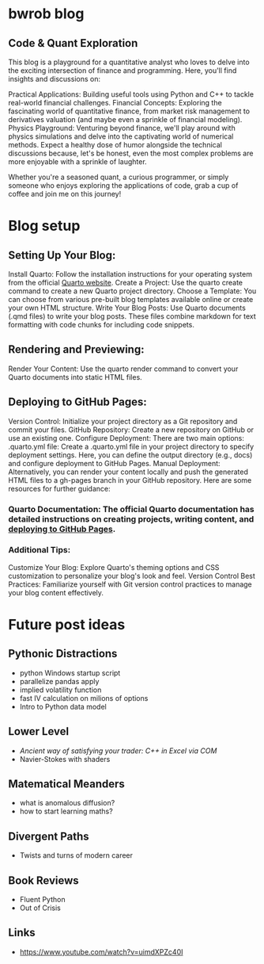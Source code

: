 # bwrob blog

## Code & Quant Exploration

This blog is a playground for a quantitative analyst who loves to delve into the exciting intersection of finance and programming. Here, you'll find insights and discussions on:

Practical Applications: Building useful tools using Python and C++ to tackle real-world financial challenges.
Financial Concepts: Exploring the fascinating world of quantitative finance, from market risk management to derivatives valuation (and maybe even a sprinkle of financial modeling).
Physics Playground: Venturing beyond finance, we'll play around with physics simulations and delve into the captivating world of numerical methods.
Expect a healthy dose of humor alongside the technical discussions because, let's be honest, even the most complex problems are more enjoyable with a sprinkle of laughter.

Whether you're a seasoned quant, a curious programmer, or simply someone who enjoys exploring the applications of code, grab a cup of coffee and join me on this journey!

# Blog setup

## Setting Up Your Blog:

Install Quarto: Follow the installation instructions for your operating system from the official [Quarto website](https://quarto.org/docs/download/).
Create a Project: Use the quarto create command to create a new Quarto project directory.
Choose a Template: You can choose from various pre-built blog templates available online or create your own HTML structure.
Write Your Blog Posts: Use Quarto documents (.qmd files) to write your blog posts. These files combine markdown for text formatting with code chunks for including code snippets.

## Rendering and Previewing:

Render Your Content: Use the quarto render command to convert your Quarto documents into static HTML files.

## Deploying to GitHub Pages:

Version Control: Initialize your project directory as a Git repository and commit your files.
GitHub Repository: Create a new repository on GitHub or use an existing one.
Configure Deployment: There are two main options:
.quarto.yml file: Create a .quarto.yml file in your project directory to specify deployment settings. Here, you can define the output directory (e.g., docs) and configure deployment to GitHub Pages.
Manual Deployment: Alternatively, you can render your content locally and push the generated HTML files to a gh-pages branch in your GitHub repository.
Here are some resources for further guidance:

### Quarto Documentation: The official Quarto documentation has detailed instructions on creating projects, writing content, and [deploying to GitHub Pages](https://quarto.org/docs/publishing/github-pages.html).


### Additional Tips:
Customize Your Blog: Explore Quarto's theming options and CSS customization to personalize your blog's look and feel.
Version Control Best Practices: Familiarize yourself with Git version control practices to manage your blog content effectively.


# Future post ideas

## Pythonic Distractions

* python Windows startup script
* parallelize pandas apply
* implied volatility function
* fast IV calculation on milions of options
* Intro to Python data model

## Lower Level

* *Ancient way of satisfying your trader: C++ in Excel via COM*
* Navier-Stokes with shaders

## Matematical Meanders

* what is anomalous diffusion?
* how to start learning maths?

## Divergent Paths

* Twists and turns of modern career

## Book Reviews

* Fluent Python
* Out of Crisis

## Links

* <https://www.youtube.com/watch?v=uimdXPZc40I>
